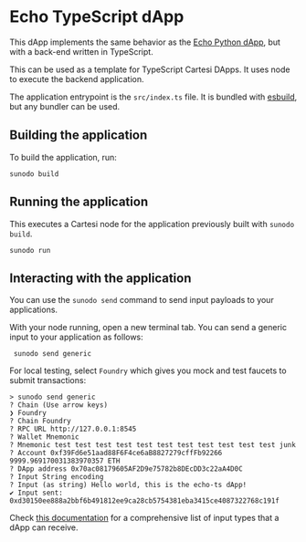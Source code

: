 # Echo TypeScript dApp

This dApp implements the same behavior as the [Echo Python dApp](../echo-python/), but with a back-end written in TypeScript.

This can be used as a template for TypeScript Cartesi DApps. It uses node to execute the backend application.

The application entrypoint is the `src/index.ts` file. It is bundled with [esbuild](https://esbuild.github.io), but any bundler can be used.

## Building the application

To build the application, run:

```
sunodo build
```

## Running the application

This executes a Cartesi node for the application previously built with `sunodo build`.

```
sunodo run
```

## Interacting with the application

You can use the `sunodo send` command to send input payloads to your applications.

With your node running, open a new terminal tab. You can send a generic input to your application as follows:

```shell
 sunodo send generic
```

For local testing, select `Foundry` which gives you mock and test faucets to submit transactions:

```
> sunodo send generic
? Chain (Use arrow keys)
❯ Foundry
? Chain Foundry
? RPC URL http://127.0.0.1:8545
? Wallet Mnemonic
? Mnemonic test test test test test test test test test test test junk
? Account 0xf39Fd6e51aad88F6F4ce6aB8827279cffFb92266 9999.969170031383970357 ETH
? DApp address 0x70ac08179605AF2D9e75782b8DEcDD3c22aA4D0C
? Input String encoding
? Input (as string) Hello world, this is the echo-ts dApp!
✔ Input sent: 0xd30150ee888a2bbf6b491812ee9ca28cb5754381eba3415ce4087322768c191f
```

Check [this documentation](../README.md/#sending-inputs-to-running-applications) for a comprehensive list of input types that a dApp can receive.
